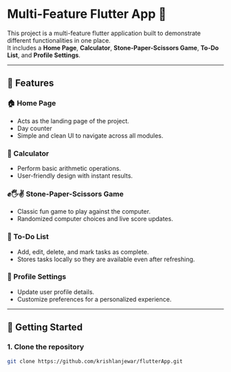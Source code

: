 # Multi-Feature Flutter App 🚀

This project is a multi-feature flutter application built to demonstrate different functionalities in one place.  
It includes a **Home Page**, **Calculator**, **Stone-Paper-Scissors Game**, **To-Do List**, and **Profile Settings**.

---

## 📌 Features

### 🏠 Home Page
- Acts as the landing page of the project.
- Day counter 
- Simple and clean UI to navigate across all modules.

### 🧮 Calculator
- Perform basic arithmetic operations.
- User-friendly design with instant results.

### ✊🖐✌ Stone-Paper-Scissors Game
- Classic fun game to play against the computer.
- Randomized computer choices and live score updates.

### 📝 To-Do List
- Add, edit, delete, and mark tasks as complete.
- Stores tasks locally so they are available even after refreshing.

### 👤 Profile Settings
- Update user profile details.
- Customize preferences for a personalized experience.

---

## 🚀 Getting Started

### 1. Clone the repository
```bash
git clone https://github.com/krishlanjewar/flutterApp.git
